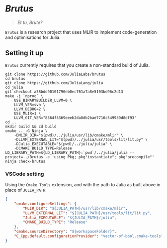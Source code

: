 _Brutus_
======

> *Et tu, Brute?*

`Brutus` is a research project that uses MLIR to implement code-generation and optimisations for Julia.

## Setting it up

`Brutus` currently requires that you create a non-standard build of Julia.

```
git clone https://github.com/JuliaLabs/brutus
cd brutus
git clone https://github.com/JuliaLang/julia
cd julia
git checkout a58bdd90101796eb0ec761a7a8e5103bd96c2d13
make -j `nproc` \
    USE_BINARYBUILDER_LLVM=0 \
    LLVM_VER=svn \
    LLVM_DEBUG=2 \
    USE_MLIR=1 \
    LLVM_GIT_VER="8364f5369eeeb2da8db2bae7716c549930d8df93" 
cd ..
mkdir build && cd build
cmake .. -G Ninja \
    -DMLIR_DIR="$(pwd)/../julia/usr/lib/cmake/mlir" \
    -DLLVM_EXTERNAL_LIT="$(pwd)/../julia/usr/tools/lit/lit.py" \
    -DJulia_EXECUTABLE="$(pwd)/../julia/julia" \
    -DCMAKE_BUILD_TYPE=Release
LD_LIBRARY_PATH=${LD_LIBRARY_PATH}:`pwd`/../julia/julia --project=../Brutus -e 'using Pkg; pkg"instantiate"; pkg"precompile"'
ninja check-brutus
```

### VSCode setting

Using the `Cmake Tools` extension, and with the path to Julia as built above in
place of `JULIA_PATH`:
```json
{
    "cmake.configureSettings": {
        "MLIR_DIR": "${JULIA_PATH}/usr/lib/cmake/mlir",
        "LLVM_EXTERNAL_LIT": "${JULIA_PATH}/usr/tools/lit/lit.py",
        "Julia_EXECUTABLE": "${JULIA_PATH}/julia",
        "CMAKE_BUILD_TYPE": "Release"
    },
    "cmake.sourceDirectory": "${workspaceFolder}",
    "C_Cpp.default.configurationProvider": "vector-of-bool.cmake-tools"
}
```
